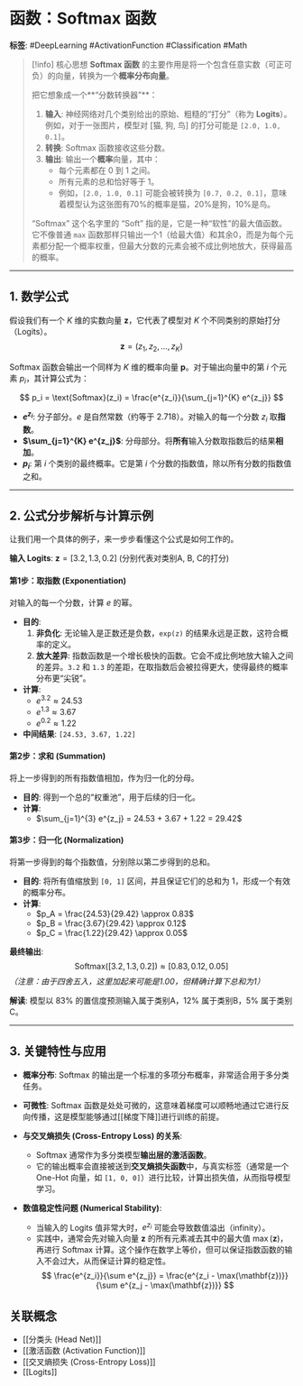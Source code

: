 # 函数：Softmax 函数

**标签**: #DeepLearning #ActivationFunction #Classification #Math

> [!info] 核心思想
> **Softmax 函数** 的主要作用是将一个包含任意实数（可正可负）的向量，转换为一个**概率分布向量**。
>
> 把它想象成一个**“分数转换器”**：
> 1.  **输入**: 神经网络对几个类别给出的原始、粗糙的“打分”（称为 **Logits**）。例如，对于一张图片，模型对 [猫, 狗, 鸟] 的打分可能是 `[2.0, 1.0, 0.1]`。
> 2.  **转换**: Softmax 函数接收这些分数。
> 3.  **输出**: 输出一个**概率**向量，其中：
>     - 每个元素都在 0 到 1 之间。
>     - 所有元素的总和恰好等于 1。
>     - 例如，`[2.0, 1.0, 0.1]` 可能会被转换为 `[0.7, 0.2, 0.1]`，意味着模型认为这张图有70%的概率是猫，20%是狗，10%是鸟。
>
> “Softmax” 这个名字里的 “Soft” 指的是，它是一种“软性”的最大值函数。它不像普通 `max` 函数那样只输出一个1（给最大值）和其余0，而是为每个元素都分配一个概率权重，但最大分数的元素会被不成比例地放大，获得最高的概率。

---

## 1. 数学公式

假设我们有一个 $K$ 维的实数向量 $\mathbf{z}$，它代表了模型对 $K$ 个不同类别的原始打分（Logits）。
$$ \mathbf{z} = (z_1, z_2, \dots, z_K) $$

Softmax 函数会输出一个同样为 $K$ 维的概率向量 $\mathbf{p}$。对于输出向量中的第 $i$ 个元素 $p_i$，其计算公式为：

$$
p_i = \text{Softmax}(z_i) = \frac{e^{z_i}}{\sum_{j=1}^{K} e^{z_j}}
$$

- **$e^{z_i}$**: 分子部分。$e$ 是自然常数（约等于 2.718）。对输入的每一个分数 $z_i$ 取**指数**。
- **$\sum_{j=1}^{K} e^{z_j}$**: 分母部分。将**所有**输入分数取指数后的结果**相加**。
- **$p_i$**: 第 $i$ 个类别的最终概率。它是第 $i$ 个分数的指数值，除以所有分数的指数值之和。

---

## 2. 公式分步解析与计算示例

让我们用一个具体的例子，来一步步看懂这个公式是如何工作的。

**输入 Logits**: $\mathbf{z} = [3.2, 1.3, 0.2]$  (分别代表对类别A, B, C的打分)

#### **第1步：取指数 (Exponentiation)**
对输入的每一个分数，计算 $e$ 的幂。
- **目的**:
    1.  **非负化**: 无论输入是正数还是负数，`exp(z)` 的结果永远是正数，这符合概率的定义。
    2.  **放大差异**: 指数函数是一个增长极快的函数。它会不成比例地放大输入之间的差异。`3.2` 和 `1.3` 的差距，在取指数后会被拉得更大，使得最终的概率分布更“尖锐”。
- **计算**:
    - $e^{3.2} \approx 24.53$
    - $e^{1.3} \approx 3.67$
    - $e^{0.2} \approx 1.22$
- **中间结果**: `[24.53, 3.67, 1.22]`

#### **第2步：求和 (Summation)**
将上一步得到的所有指数值相加，作为归一化的分母。
- **目的**: 得到一个总的“权重池”，用于后续的归一化。
- **计算**:
    - $\sum_{j=1}^{3} e^{z_j} = 24.53 + 3.67 + 1.22 = 29.42$

#### **第3步：归一化 (Normalization)**
将第一步得到的每个指数值，分别除以第二步得到的总和。
- **目的**: 将所有值缩放到 `[0, 1]` 区间，并且保证它们的总和为 1，形成一个有效的概率分布。
- **计算**:
    - $p_A = \frac{24.53}{29.42} \approx 0.83$
    - $p_B = \frac{3.67}{29.42} \approx 0.12$
    - $p_C = \frac{1.22}{29.42} \approx 0.05$

**最终输出**:
$$ \text{Softmax}([3.2, 1.3, 0.2]) \approx [0.83, 0.12, 0.05] $$
*（注意：由于四舍五入，这里加起来可能是1.00，但精确计算下总和为1）*

**解读**: 模型以 83% 的置信度预测输入属于类别A，12% 属于类别B，5% 属于类别C。

---

## 3. 关键特性与应用

- **概率分布**: Softmax 的输出是一个标准的多项分布概率，非常适合用于多分类任务。
- **可微性**: Softmax 函数是处处可微的，这意味着梯度可以顺畅地通过它进行反向传播，这是模型能够通过[[梯度下降]]进行训练的前提。
- **与交叉熵损失 (Cross-Entropy Loss) 的关系**:
    - Softmax 通常作为多分类模型**输出层的激活函数**。
    - 它的输出概率会直接被送到**交叉熵损失函数**中，与真实标签（通常是一个 One-Hot 向量，如 `[1, 0, 0]`）进行比较，计算出损失值，从而指导模型学习。

- **数值稳定性问题 (Numerical Stability)**:
    - 当输入的 Logits 值非常大时，$e^{z_i}$ 可能会导致数值溢出（infinity）。
    - 实践中，通常会先对输入向量 $\mathbf{z}$ 的所有元素减去其中的最大值 $\max(\mathbf{z})$，再进行 Softmax 计算。这个操作在数学上等价，但可以保证指数函数的输入不会过大，从而保证计算的稳定性。
    $$ \frac{e^{z_i}}{\sum e^{z_j}} = \frac{e^{z_i - \max(\mathbf{z})}}{\sum e^{z_j - \max(\mathbf{z})}} $$

## 关联概念
- [[分类头 (Head Net)]]
- [[激活函数 (Activation Function)]]
- [[交叉熵损失 (Cross-Entropy Loss)]]
- [[Logits]]